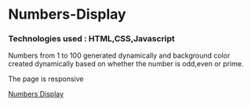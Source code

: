 # Numbers-Display

### Technologies used : HTML,CSS,Javascript

Numbers from 1 to 100 generated dynamically and background color created dynamically based on whether the number is odd,even or prime.

The page is responsive

[Numbers Display](https://amazing-volhard-8537b5.netlify.app/)
